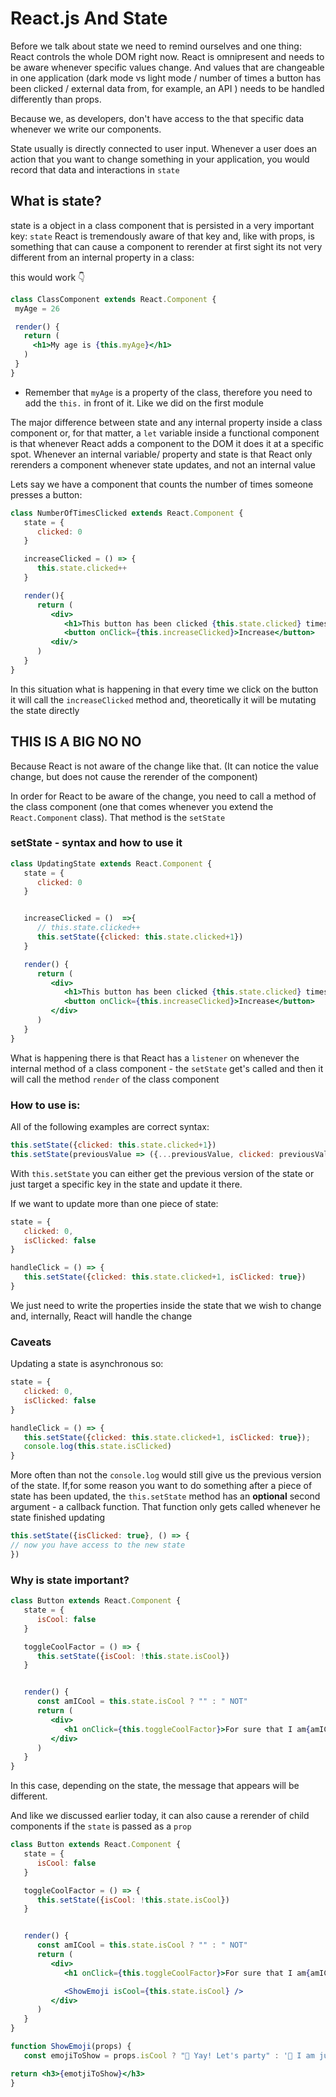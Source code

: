 # React.js And State

Before we talk about state we need to remind ourselves and one thing: React controls the whole DOM right now. React is omnipresent and needs to be aware whenever specific values change. And values that are changeable in one application (dark mode vs light mode / number of times a button has been clicked / external data from, for example, an API ) needs to be handled differently than props.

Because we, as developers, don't have access to the that specific data whenever we write our components.

State usually is directly connected to user input. Whenever a user does an action that you want to change something in your application, you would record that data and interactions in `state`

## What is state?
state is a object in a class component that is persisted in a very important key: `state`
React is tremendously aware of that key and, like with props, is something that can cause a component to rerender
at first sight its not very different from an internal property in a class:

 this would work 👇
 ```jsx
class ClassComponent extends React.Component {
  myAge = 26

  render() {
    return (
      <h1>My age is {this.myAge}</h1>
    )
  }
}
```
* Remember that `myAge` is a property of the class, therefore you need to add the `this.` in front of it. Like we did on the first module
  

The major difference between state and any internal property inside a class component or, for that matter, a `let` variable inside a functional component is that whenever React adds a component to the DOM it does it at a specific spot. Whenever an internal variable/ property and state is that React only rerenders a component whenever state updates, and not an internal value


Lets say we have a component that counts the number of times someone presses a button:

```jsx
class NumberOfTimesClicked extends React.Component {
   state = {
      clicked: 0
   }

   increaseClicked = () => {
      this.state.clicked++
   }

   render(){
      return (
         <div>
            <h1>This button has been clicked {this.state.clicked} times</h1>
            <button onClick={this.increaseClicked}>Increase</button>
         <div/>
      )
   }
}
```

In this situation what is happening in that every time we click on the button it will call the `increaseClicked` method and, theoretically it will be mutating the state directly

## THIS IS A BIG NO NO

Because React is not aware of the change like that. (It can notice the value change, but does not cause the rerender of the component)

In order for React to be aware of the change, you need to call a method of the class component (one that comes whenever you extend the `React.Component` class). That method is the `setState`


### setState - syntax and how to use it

```jsx
class UpdatingState extends React.Component {
   state = {
      clicked: 0
   }


   increaseClicked = ()  =>{
      // this.state.clicked++
      this.setState({clicked: this.state.clicked+1})
   }

   render() {
      return (
         <div>
            <h1>This button has been clicked {this.state.clicked} times</h1>
            <button onClick={this.increaseClicked}>Increase</button>
         </div>
      )
   }
}
```

What is happening there is that React has a `listener` on whenever the internal method of a class component - the `setState` get's called and then it will call the method `render` of the class component

### How to use is:
All of the following examples are correct syntax:

```jsx
this.setState({clicked: this.state.clicked+1})
this.setState(previousValue => ({...previousValue, clicked: previousValue.clicked+1}))
```

With `this.setState` you can either get the previous version of the state or just target a specific key in the state and update it there.

If we want to update more than one piece of state:

```jsx
state = {
   clicked: 0,
   isClicked: false
}

handleClick = () => {
   this.setState({clicked: this.state.clicked+1, isClicked: true})
}
```

We just need to write the properties inside the state that we wish to change and, internally, React will handle the change

### Caveats

Updating a state is asynchronous so:

```jsx
state = {
   clicked: 0,
   isClicked: false
}

handleClick = () => {
   this.setState({clicked: this.state.clicked+1, isClicked: true});
   console.log(this.state.isClicked) 
}

```

More often than not the `console.log` would still give us the previous version of the state. If,for some reason you want to do something after a piece of state has been updated, the `this.setState` method has an **optional** second argument - a callback function. That function only gets called whenever he state finished updating

```jsx
this.setState({isClicked: true}, () => {
// now you have access to the new state
})
```


### Why is state important?

```jsx
class Button extends React.Component {
   state = {
      isCool: false
   }

   toggleCoolFactor = () => {
      this.setState({isCool: !this.state.isCool})
   }


   render() {
      const amICool = this.state.isCool ? "" : " NOT"
      return (
         <div>
            <h1 onClick={this.toggleCoolFactor}>For sure that I am{amICool} cool</h1>
         </div>
      )
   }
}

```

In this case, depending on the state, the message that appears will be different.

And like we discussed earlier today, it can also cause a rerender of child components if the `state` is passed as a `prop`

```jsx
class Button extends React.Component {
   state = {
      isCool: false
   }

   toggleCoolFactor = () => {
      this.setState({isCool: !this.state.isCool})
   }


   render() {
      const amICool = this.state.isCool ? "" : " NOT"
      return (
         <div>
            <h1 onClick={this.toggleCoolFactor}>For sure that I am{amICool} cool</h1>

            <ShowEmoji isCool={this.state.isCool} />
         </div>
      )
   }
}

function ShowEmoji(props) {
   const emojiToShow = props.isCool ? "🎉 Yay! Let's party" : '🤢 I am just so lame'

return <h3>{emotjiToShow}</h3>
}

```